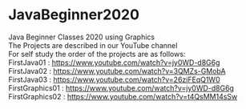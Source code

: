 # JavaBeginner2020
Java Beginner Classes 2020 using Graphics <br>
The Projects are described in our YouTube channel<br>
For self study the order of the projects are as follows:<br>
FirstJava01 : https://www.youtube.com/watch?v=jy0WD-d8G6g<br>
FirstJava02 : https://www.youtube.com/watch?v=3QMZs-GMobA<br>
FirstJava03 : https://www.youtube.com/watch?v=26ziFEqQ1W0<br>
FirstGraphics01 : https://www.youtube.com/watch?v=jy0WD-d8G6g<br>
FirstGraphics02 : https://www.youtube.com/watch?v=t4QsMM14sSw<br>
